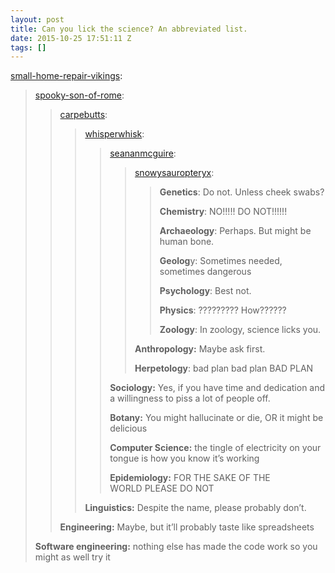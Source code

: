 ```yaml
---
layout: post
title: Can you lick the science? An abbreviated list.
date: 2015-10-25 17:51:11 Z
tags: []
---
```

[small-home-repair-vikings](http://small-home-repair-vikings.tumblr.com/post/130954920456):

> [spooky-son-of-rome](http://spooky-son-of-rome.tumblr.com/post/130954328260):
> 
> > [carpebutts](http://carpebutts.tumblr.com/post/130702749467):
> > 
> > > [whisperwhisk](http://whisperwhisk.tumblr.com/post/130492761683):
> > > 
> > > > [seananmcguire](http://seananmcguire.tumblr.com/post/130135078220):
> > > > 
> > > > > [snowysauropteryx](http://snowysauropteryx.tumblr.com/post/130071954577):
> > > > > 
> > > > > > **Genetics**: Do not. Unless cheek swabs?
> > > > > > 
> > > > > > **Chemistry**: NO!!!!! DO NOT!!!!!!
> > > > > > 
> > > > > > **Archaeology**: Perhaps. But might be human bone.
> > > > > > 
> > > > > > **Geolog**y: Sometimes needed, sometimes dangerous 
> > > > > > 
> > > > > > **Psychology**: Best not.
> > > > > > 
> > > > > > **Physics**: ????????? How??????
> > > > > > 
> > > > > > **Zoology**: In zoology, science licks you. 
> > > > > 
> > > > > **Anthropology:** Maybe ask first.
> > > > > 
> > > > > **Herpetology**: bad plan bad plan BAD PLAN
> > > > 
> > > > **Sociology:** Yes, if you have time and dedication and a willingness to piss a lot of people off.
> > > > 
> > > > **Botany:** You might hallucinate or die, OR it might be delicious
> > > > 
> > > > **Computer Science:** the tingle of electricity on your tongue is how you know it’s working
> > > > 
> > > > **Epidemiology:** FOR THE SAKE OF THE WORLD PLEASE DO NOT
> > > 
> > > **Linguistics:** Despite the name, please probably don’t.
> > 
> > **Engineering:** Maybe, but it’ll probably taste like spreadsheets 
> 
> **Software engineering:** nothing else has made the code work so you might as well try it
